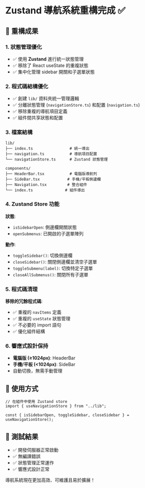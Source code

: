 # Zustand 導航系統重構完成 ✅

## 🎯 重構成果

### 1. 狀態管理優化

- ✅ 使用 **Zustand** 進行統一狀態管理
- ✅ 移除了 React useState 的重複狀態
- ✅ 集中化管理 sidebar 開關和子選單狀態

### 2. 程式碼結構優化

- ✅ 創建 `lib/` 資料夾統一管理邏輯
- ✅ 分離狀態管理 (`navigationStore.ts`) 和配置 (`navigation.ts`)
- ✅ 移除重複的導航項目定義
- ✅ 組件間共享狀態和配置

### 3. 檔案結構

```
lib/
├── index.ts                # 統一導出
├── navigation.ts           # 導航項目配置
└── navigationStore.ts      # Zustand 狀態管理

components/
├── HeaderBar.tsx           # 電腦版導航列
├── SideBar.tsx            # 手機/平板側邊欄
├── Navigation.tsx         # 整合組件
└── index.ts              # 組件導出
```

### 4. Zustand Store 功能

**狀態**:

- `isSidebarOpen`: 側邊欄開關狀態
- `openSubmenus`: 已開啟的子選單陣列

**動作**:

- `toggleSidebar()`: 切換側邊欄
- `closeSidebar()`: 關閉側邊欄並清空子選單
- `toggleSubmenu(label)`: 切換特定子選單
- `closeAllSubmenus()`: 關閉所有子選單

### 5. 程式碼清理

**移除的冗餘程式碼**:

- ✅ 重複的 `navItems` 定義
- ✅ 重複的 `useState` 狀態管理
- ✅ 不必要的 import 語句
- ✅ 優化組件結構

### 6. 響應式設計保持

- **電腦版 (≥1024px)**: HeaderBar
- **手機/平板 (<1024px)**: SideBar
- 自動切換，無需手動管理

## 🔧 使用方式

```tsx
// 在組件中使用 Zustand store
import { useNavigationStore } from "../lib";

const { isSidebarOpen, toggleSidebar, closeSidebar } = useNavigationStore();
```

## 🚀 測試結果

- ✅ 開發伺服器正常啟動
- ✅ 無編譯錯誤
- ✅ 狀態管理正常運作
- ✅ 響應式設計正常

導航系統現在更加高效、可維護且易於擴展！
